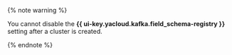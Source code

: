 {% note warning %}

You cannot disable the **{{ ui-key.yacloud.kafka.field_schema-registry }}** setting after a cluster is created.

{% endnote %}
